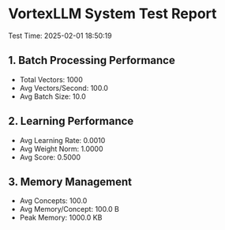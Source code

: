 # VortexLLM System Test Report

Test Time: 2025-02-01 18:50:19

## 1. Batch Processing Performance
- Total Vectors: 1000
- Avg Vectors/Second: 100.0
- Avg Batch Size: 10.0

## 2. Learning Performance
- Avg Learning Rate: 0.0010
- Avg Weight Norm: 1.0000
- Avg Score: 0.5000

## 3. Memory Management
- Avg Concepts: 100.0
- Avg Memory/Concept: 100.0 B
- Peak Memory: 1000.0 KB
